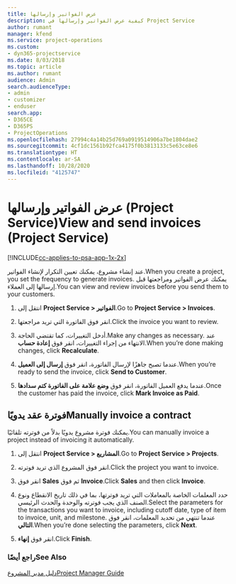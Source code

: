```yaml
---
title: عرض الفواتير وإرسالها
description: كيفية عرض الفواتير وإرسالها في Project Service
author: rumant
manager: kfend
ms.service: project-operations
ms.custom:
- dyn365-projectservice
ms.date: 8/03/2018
ms.topic: article
ms.author: rumant
audience: Admin
search.audienceType:
- admin
- customizer
- enduser
search.app:
- D365CE
- D365PS
- ProjectOperations
ms.openlocfilehash: 27994c4a14b25d769a0919514906a7be1804dae2
ms.sourcegitcommit: 4cf1dc1561b92fca4175f0b3813133c5e63ce8e6
ms.translationtype: HT
ms.contentlocale: ar-SA
ms.lasthandoff: 10/28/2020
ms.locfileid: "4125747"
---
```

# <a name="view-and-send-invoices-project-service"></a><span data-ttu-id="84d70-103">عرض الفواتير وإرسالها (Project Service)</span><span class="sxs-lookup"><span data-stu-id="84d70-103">View and send invoices (Project Service)</span></span>

[!INCLUDE[cc-applies-to-psa-app-1x-2x](../includes/cc-applies-to-psa-app-1x-2x.md)]

<span data-ttu-id="84d70-104">عند إنشاء مشروع، يمكنك تعيين التكرار لإنشاء الفواتير.</span><span class="sxs-lookup"><span data-stu-id="84d70-104">When you create a project, you set the frequency to generate invoices.</span></span> <span data-ttu-id="84d70-105">يمكنك عرض الفواتير ومراجعتها قبل إرسالها إلى العملاء.</span><span class="sxs-lookup"><span data-stu-id="84d70-105">You can view and review invoices before you send them to your customers.</span></span>  
  
1.  <span data-ttu-id="84d70-106">انتقل إلى **Project Service > الفواتير**.</span><span class="sxs-lookup"><span data-stu-id="84d70-106">Go to **Project Service > Invoices**.</span></span>  
  
2.  <span data-ttu-id="84d70-107">انقر فوق الفاتورة التي تريد مراجعتها.</span><span class="sxs-lookup"><span data-stu-id="84d70-107">Click the invoice you want to review.</span></span>  
  
3.  <span data-ttu-id="84d70-108">أدخل التغييرات، كما تقتضي الحاجة.</span><span class="sxs-lookup"><span data-stu-id="84d70-108">Make any changes as necessary.</span></span> <span data-ttu-id="84d70-109">عند الانتهاء من إجراء التغييرات، انقر فوق **إعادة حساب**.</span><span class="sxs-lookup"><span data-stu-id="84d70-109">When you’re done making changes, click **Recalculate**.</span></span>  
  
4.  <span data-ttu-id="84d70-110">عندما تصبح جاهزًا لإرسال الفاتورة، انقر فوق **إرسال إلى العميل**.</span><span class="sxs-lookup"><span data-stu-id="84d70-110">When you’re ready to send the invoice, click **Send to Customer**.</span></span>  
  
5.  <span data-ttu-id="84d70-111">عندما يدفع العميل الفاتورة، انقر فوق **وضع علامة على الفاتورة كتم سدادها‬**.</span><span class="sxs-lookup"><span data-stu-id="84d70-111">Once the customer has paid the invoice, click **Mark Invoice as Paid**.</span></span>  
  
## <a name="manually-invoice-a-contract"></a><span data-ttu-id="84d70-112">فوترة عقد يدويًا</span><span class="sxs-lookup"><span data-stu-id="84d70-112">Manually invoice a contract</span></span>  
 <span data-ttu-id="84d70-113">يمكنك فوترة مشروع يدويًا بدلاً من فوترته تلقائيًا.</span><span class="sxs-lookup"><span data-stu-id="84d70-113">You can manually invoice a project instead of invoicing it automatically.</span></span>  
  
1.  <span data-ttu-id="84d70-114">انتقل إلى **Project Service > المشاريع**.</span><span class="sxs-lookup"><span data-stu-id="84d70-114">Go to **Project Service > Projects**.</span></span>  
  
2.  <span data-ttu-id="84d70-115">انقر فوق المشروع الذي تريد فوترته.</span><span class="sxs-lookup"><span data-stu-id="84d70-115">Click the project you want to invoice.</span></span>  
  
3.  <span data-ttu-id="84d70-116">انقر فوق **Sales** ثم فوق **Invoice**.</span><span class="sxs-lookup"><span data-stu-id="84d70-116">Click **Sales** and then click **Invoice**.</span></span>  
  
4.  <span data-ttu-id="84d70-117">حدد المعلمات الخاصة بالمعاملات التي تريد فوترتها، بما في ذلك تاريخ الانقطاع ونوع الصنف الذي يجب فوترته والوحدة والحدث الرئيسي.</span><span class="sxs-lookup"><span data-stu-id="84d70-117">Select the parameters for the transactions you want to invoice, including cutoff date, type of item to invoice, unit, and milestone.</span></span> <span data-ttu-id="84d70-118">عندما تنتهي من تحديد المعلمات، انقر فوق **التالي**.</span><span class="sxs-lookup"><span data-stu-id="84d70-118">When you’re done selecting the parameters, click **Next**.</span></span>  
  
5.  <span data-ttu-id="84d70-119">انقر فوق **إنهاء**.</span><span class="sxs-lookup"><span data-stu-id="84d70-119">Click **Finish**.</span></span>  
  
### <a name="see-also"></a><span data-ttu-id="84d70-120">راجع أيضًا</span><span class="sxs-lookup"><span data-stu-id="84d70-120">See Also</span></span>  
 [<span data-ttu-id="84d70-121">دليل مدير المشروع</span><span class="sxs-lookup"><span data-stu-id="84d70-121">Project Manager Guide</span></span>](../psa/project-manager-guide.md)
